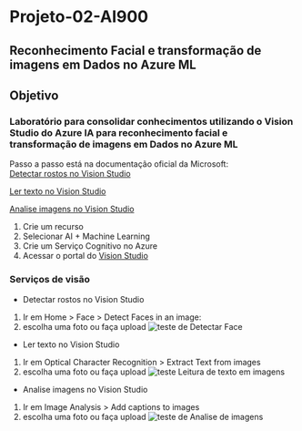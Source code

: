 # Projeto-02-AI900
## Reconhecimento Facial e transformação de imagens em Dados no Azure ML
## Objetivo 
### Laboratório para consolidar conhecimentos utilizando o Vision Studio do Azure IA para reconhecimento facial e transformação de imagens em Dados no Azure ML 

Passo a passo está na documentação oficial da Microsoft:                                 
[Detectar rostos no Vision Studio](https://microsoftlearning.github.io/mslearn-ai-fundamentals/Instructions/Labs/04-face.html)

[Ler texto no Vision Studio](https://microsoftlearning.github.io/mslearn-ai-fundamentals/Instructions/Labs/05-ocr.html)

[Analise imagens no Vision Studio](https://microsoftlearning.github.io/mslearn-ai-fundamentals/Instructions/Labs/03-image-analysis.html)

1. Crie um recurso
2. Selecionar AI + Machine Learning
3. Crie um Serviço Cognitivo no Azure
4. Acessar o portal do [Vision Studio](https://portal.vision.cognitive.azure.com/)

### Serviços de visão
* Detectar rostos no Vision Studio
1. Ir em Home > Face > Detect Faces in an image:
2. escolha uma foto ou faça upload
   <img src="outputs/output-img1.png" alt="teste de Detectar Face">


* Ler texto no Vision Studio

1. Ir em Optical Character Recognition > Extract Text from images
2. escolha uma foto ou faça upload
    <img src="outputs/output-img2.png" alt="teste Leitura de texto em imagens">

* Analise imagens no Vision Studio
1.  Ir em Image Analysis > Add captions to images
2. escolha uma foto ou faça upload
    <img src="outputs/output-img3.png" alt="teste de Analise de imagens">
